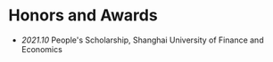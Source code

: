 # Honors and Awards

- _2021.10_ People's Scholarship, Shanghai University of Finance and Economics
